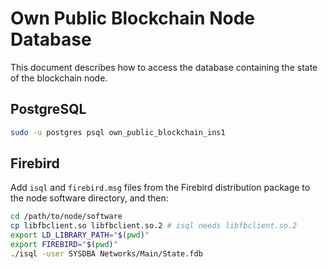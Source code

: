 # Own Public Blockchain Node Database

This document describes how to access the database containing the state of the blockchain node.


## PostgreSQL

```bash
sudo -u postgres psql own_public_blockchain_ins1
```


## Firebird

Add `isql` and `firebird.msg` files from the Firebird distribution package to the node software directory, and then:

```bash
cd /path/to/node/software
cp libfbclient.so libfbclient.so.2 # isql needs libfbclient.so.2
export LD_LIBRARY_PATH="$(pwd)"
export FIREBIRD="$(pwd)"
./isql -user SYSDBA Networks/Main/State.fdb
```
